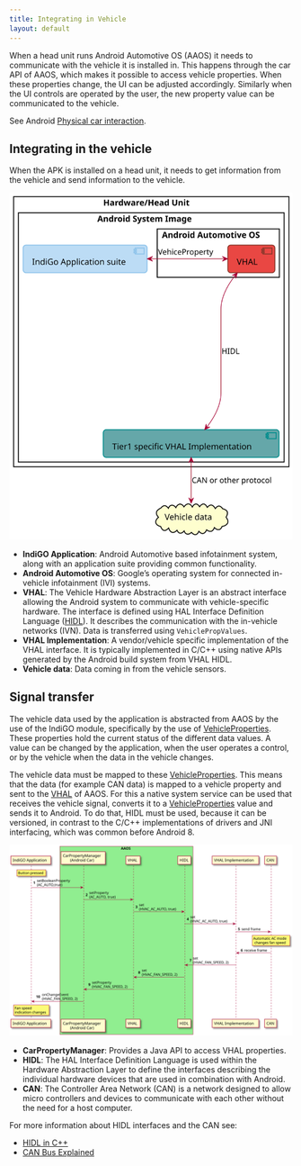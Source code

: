 ```yaml
---
title: Integrating in Vehicle
layout: default
---
```


When a head unit runs Android Automotive OS (AAOS) it needs to communicate with the vehicle it is
installed in. This happens through the car API of AAOS, which makes it possible to access vehicle
properties. When these properties change, the UI can be adjusted accordingly. Similarly when the UI
controls are operated by the user, the new property value can be communicated to the vehicle.

See Android [Physical car interaction](https://www.androidautomotivebook.com/android-automotive-and-physical-car-interaction/).

## Integrating in the vehicle

When the APK is installed on a head unit, it needs to get information from the vehicle and send
information to the vehicle.

![System overview](images/integrating_in_vehicle_system_overview.svg)

- __IndiGO Application__: Android Automotive based infotainment system,
  along with an application suite providing common functionality.
- __Android Automotive OS__: Google’s operating system for connected in-vehicle infotainment (IVI)
  systems.
- __VHAL__: The Vehicle Hardware Abstraction Layer is an abstract interface allowing the Android
  system to communicate with vehicle-specific hardware. The interface is defined using HAL Interface
  Definition Language ([HIDL](https://source.android.com/devices/architecture/hidl)).
  It describes the communication with the in-vehicle networks (IVN). Data is transferred using
  `VehiclePropValues`.
- __VHAL Implementation__: A vendor/vehicle specific implementation of the VHAL interface. It is
  typically implemented in C/C++ using native APIs generated by the Android build system from VHAL
  HIDL.
- __Vehicle data__: Data coming in from the vehicle sensors.

## Signal transfer

The vehicle data used by the application is abstracted from AAOS by the use of the IndiGO module,
specifically by the use of [VehicleProperties](TTIVI_INDIGO_API).
These properties hold the current status of the different data values. A value can be changed by the
application, when the user operates a control, or by the vehicle when the data in the vehicle
changes.

The vehicle data must be mapped to these [VehicleProperties](TTIVI_INDIGO_API). This means that the data (for example
CAN data) is mapped to a vehicle property and sent to the
[VHAL](https://source.android.com/devices/automotive/vhal) of AAOS. For this a native system service
can be used that receives the vehicle signal, converts it to a [VehicleProperties](TTIVI_INDIGO_API) value and sends it
to Android. To do that, HIDL must be used, because it can be versioned, in contrast to the C/C++
implementations of drivers and JNI interfacing, which was common before Android 8.

![Signal transfer example](images/integrating_in_vehicle_vehicle_property.svg)

- __CarPropertyManager__: Provides a Java API to access VHAL properties.
- __HIDL__: The HAL Interface Definition Language is used within the Hardware Abstraction Layer to
  define the interfaces describing the individual hardware devices that are used in combination with
  Android.
- __CAN__: The Controller Area Network (CAN) is a network designed to allow micro controllers and
  devices to communicate with each other without the need for a host computer.

For more information about HIDL interfaces and the CAN see:
- [HIDL in C++](https://source.android.com/devices/architecture/hidl-cpp)
- [CAN Bus Explained](https://www.csselectronics.com/pages/can-bus-simple-intro-tutorial)
